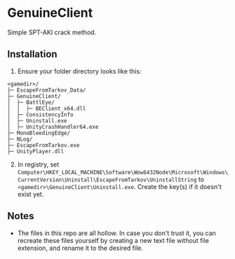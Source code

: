 # GenuineClient

Simple SPT-AKI crack method.

## Installation

1. Ensure your folder directory looks like this:

```
<gamedir>/
├─ EscapeFromTarkov_Data/
├─ GenuineClient/
│  ├─ BattlEye/
│  │  ├─ BEClient_x64.dll
│  ├─ ConsistencyInfo
│  ├─ Uninstall.exe
│  ├─ UnityCrashHandler64.exe
├─ MonoBleedingEdge/
├─ NLog/
├─ EscapeFromTarkov.exe
├─ UnityPlayer.dll
```

2. In registry, set `Computer\HKEY_LOCAL_MACHINE\Software\Wow6432Node\Microsoft\Windows\CurrentVersion\Uninstall\EscapeFromTarkov\UninstallString` to `<gamedir>\GenuineClient\Uninstall.exe`.
Create the key(s) if it doesn't exist yet.

## Notes

- The files in this repo are all hollow. In case you don't trust it, you can recreate these files yourself by creating a new text file without file extension, and rename it to the desired file.
